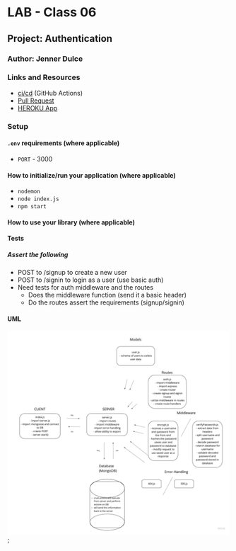 # LAB - Class 06

## Project: Authentication

### Author: Jenner Dulce

### Links and Resources

- [ci/cd](https://github.com/jennerdulce/api-server/actions) (GitHub Actions)
- [Pull Request](https://github.com/jennerdulce/api-server/pull/1)
- [HEROKU App](https://jennerdulce-api-server.herokuapp.com/)

### Setup

#### `.env` requirements (where applicable)

- `PORT` - 3000

#### How to initialize/run your application (where applicable)

- `nodemon`
- `node index.js`
- `npm start`

#### How to use your library (where applicable)

#### Tests

##### Assert the following

- POST to /signup to create a new user
- POST to /signin to login as a user (use basic auth)
- Need tests for auth middleware and the routes
  - Does the middleware function (send it a basic header)
  - Do the routes assert the requirements (signup/signin)

#### UML

![UML Example](./UML.jpg);
